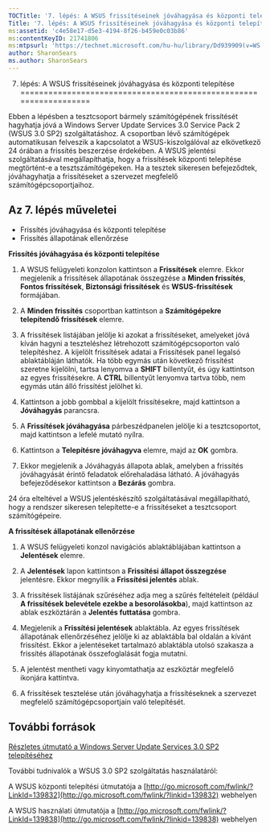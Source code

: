 ```yaml
---
TOCTitle: '7. lépés: A WSUS frissítéseinek jóváhagyása és központi telepítése'
Title: '7. lépés: A WSUS frissítéseinek jóváhagyása és központi telepítése'
ms:assetid: 'c4e58e17-d5e3-4194-8f26-b459e0c03b86'
ms:contentKeyID: 21741806
ms:mtpsurl: 'https://technet.microsoft.com/hu-hu/library/Dd939909(v=WS.10)'
author: SharonSears
ms.author: SharonSears
---
```


7. lépés: A WSUS frissítéseinek jóváhagyása és központi telepítése
==================================================================

Ebben a lépésben a tesztcsoport bármely számítógépének frissítését hagyhatja jóvá a Windows Server Update Services 3.0 Service Pack 2 (WSUS 3.0 SP2) szolgáltatáshoz. A csoportban lévő számítógépek automatikusan felveszik a kapcsolatot a WSUS-kiszolgálóval az elkövetkező 24 órában a frissítés beszerzése érdekében. A WSUS jelentési szolgáltatásával megállapíthatja, hogy a frissítések központi telepítése megtörtént-e a tesztszámítógépeken. Ha a tesztek sikeresen befejeződtek, jóváhagyhatja a frissítéseket a szervezet megfelelő számítógépcsoportjaihoz.

Az 7. lépés műveletei
---------------------

-   Frissítés jóváhagyása és központi telepítése
-   Frissítés állapotának ellenőrzése

**Frissítés jóváhagyása és központi telepítése**
1.  A WSUS felügyeleti konzolon kattintson a **Frissítések** elemre. Ekkor megjelenik a frissítések állapotának összegzése a **Minden frissítés**, **Fontos frissítések**, **Biztonsági frissítések** és **WSUS-frissítések** formájában.

2.  A **Minden frissítés** csoportban kattintson a **Számítógépekre telepítendő frissítések** elemre.

3.  A frissítések listájában jelölje ki azokat a frissítéseket, amelyeket jóvá kíván hagyni a teszteléshez létrehozott számítógépcsoporton való telepítéshez. A kijelölt frissítések adatai a Frissítések panel legalsó ablaktábláján láthatók. Ha több egymás után következő frissítést szeretne kijelölni, tartsa lenyomva a **SHIFT** billentyűt, és úgy kattintson az egyes frissítésekre. A **CTRL** billentyűt lenyomva tartva több, nem egymás után álló frissítést jelölhet ki.

4.  Kattintson a jobb gombbal a kijelölt frissítésekre, majd kattintson a **Jóváhagyás** parancsra.

5.  A **Frissítések jóváhagyása** párbeszédpanelen jelölje ki a tesztcsoportot, majd kattintson a lefelé mutató nyílra.

6.  Kattintson a **Telepítésre jóváhagyva** elemre, majd az **OK** gombra.

7.  Ekkor megjelenik a Jóváhagyás állapota ablak, amelyben a frissítés jóváhagyását érintő feladatok előrehaladása látható. A jóváhagyás befejeződésekor kattintson a **Bezárás** gombra.

24 óra elteltével a WSUS jelentéskészítő szolgáltatásával megállapítható, hogy a rendszer sikeresen telepítette-e a frissítéseket a tesztcsoport számítógépeire.

**A frissítések állapotának ellenőrzése**
1.  A WSUS felügyeleti konzol navigációs ablaktáblájában kattintson a **Jelentések** elemre.

2.  A **Jelentések** lapon kattintson a **Frissítési állapot összegzése** jelentésre. Ekkor megnyílik a **Frissítési jelentés** ablak.

3.  A frissítések listájának szűréséhez adja meg a szűrés feltételeit (például **A frissítések belevétele ezekbe a besorolásokba**), majd kattintson az ablak eszköztárán a **Jelentés futtatása** gombra.

4.  Megjelenik a **Frissítési jelentések** ablaktábla. Az egyes frissítések állapotának ellenőrzéséhez jelölje ki az ablaktábla bal oldalán a kívánt frissítést. Ekkor a jelentéseket tartalmazó ablaktábla utolsó szakasza a frissítés állapotának összefoglalását fogja mutatni.

5.  A jelentést mentheti vagy kinyomtathatja az eszköztár megfelelő ikonjára kattintva.

6.  A frissítések tesztelése után jóváhagyhatja a frissítéseknek a szervezet megfelelő számítógépcsoportjain való telepítését.

További források
----------------

[Részletes útmutató a Windows Server Update Services 3.0 SP2 telepítéséhez](https://technet.microsoft.com/4b504edc-93b3-45b0-a7e8-d0107f1a4442)

További tudnivalók a WSUS 3.0 SP2 szolgáltatás használatáról:

A WSUS központi telepítési útmutatója a [http://go.microsoft.com/fwlink/?LinkId=139832](http://go.microsoft.com/fwlink/?linkid=139832) webhelyen

A WSUS használati útmutatója a [http://go.microsoft.com/fwlink/?LinkId=139838](http://go.microsoft.com/fwlink/?linkid=139838) webhelyen
